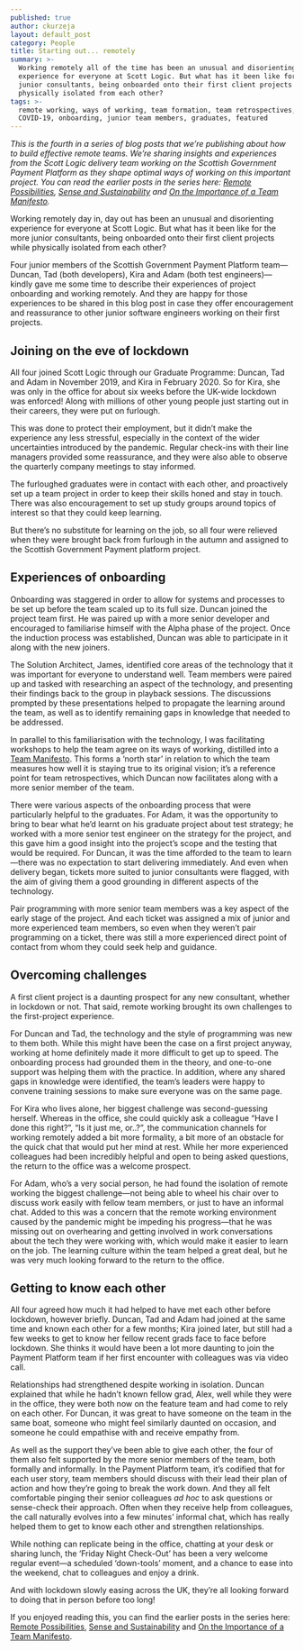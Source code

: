 ```yaml
---
published: true
author: ckurzeja
layout: default_post
category: People
title: Starting out... remotely
summary: >-
  Working remotely all of the time has been an unusual and disorienting
  experience for everyone at Scott Logic. But what has it been like for the more
  junior consultants, being onboarded onto their first client projects while
  physically isolated from each other?
tags: >-
  remote working, ways of working, team formation, team retrospectives,
  COVID-19, onboarding, junior team members, graduates, featured
---
```

_This is the fourth in a series of blog posts that we’re publishing about how to build effective remote teams. We’re sharing insights and experiences from the Scott Logic delivery team working on the Scottish Government Payment Platform as they shape optimal ways of working on this important project. You can read the earlier posts in the series here: [Remote Possibilities](https://blog.scottlogic.com/2020/12/02/remote-possibilities.html), [Sense and Sustainability](https://blog.scottlogic.com/2020/12/17/sense-and-sustainability.html) and [On the Importance of a Team Manifesto](https://blog.scottlogic.com/2021/01/26/on-the-importance-of-a-team-manifesto.html)._

Working remotely day in, day out has been an unusual and disorienting experience for everyone at Scott Logic. But what has it been like for the more junior consultants, being onboarded onto their first client projects while physically isolated from each other?

Four junior members of the Scottish Government Payment Platform team&mdash;Duncan, Tad (both developers), Kira and Adam (both test engineers)&mdash;kindly gave me some time to describe their experiences of project onboarding and working remotely. And they are happy for those experiences to be shared in this blog post in case they offer encouragement and reassurance to other junior software engineers working on their first projects.

## Joining on the eve of lockdown

All four joined Scott Logic through our Graduate Programme: Duncan, Tad and Adam in November 2019, and Kira in February 2020. So for Kira, she was only in the office for about six weeks before the UK-wide lockdown was enforced! Along with millions of other young people just starting out in their careers, they were put on furlough. 

This was done to protect their employment, but it didn’t make the experience any less stressful, especially in the context of the wider uncertainties introduced by the pandemic. Regular check-ins with their line managers provided some reassurance, and they were also able to observe the quarterly company meetings to stay informed.

The furloughed graduates were in contact with each other, and proactively set up a team project in order to keep their skills honed and stay in touch. There was also encouragement to set up study groups around topics of interest so that they could keep learning.

But there’s no substitute for learning on the job, so all four were relieved when they were brought back from furlough in the autumn and assigned to the Scottish Government Payment platform project.

## Experiences of onboarding

Onboarding was staggered in order to allow for systems and processes to be set up before the team scaled up to its full size. Duncan joined the project team first. He was paired up with a more senior developer and encouraged to familiarise himself with the Alpha phase of the project. Once the induction process was established, Duncan was able to participate in it along with the new joiners.

The Solution Architect, James, identified core areas of the technology that it was important for everyone to understand well. Team members were paired up and tasked with researching an aspect of the technology, and presenting their findings back to the group in playback sessions. The discussions prompted by these presentations helped to propagate the learning around the team, as well as to identify remaining gaps in knowledge that needed to be addressed.

In parallel to this familiarisation with the technology, I was facilitating workshops to help the team agree on its ways of working, distilled into a [Team Manifesto](https://blog.scottlogic.com/2021/01/26/on-the-importance-of-a-team-manifesto.html). This forms a ‘north star’ in relation to which the team measures how well it is staying true to its original vision; it’s a reference point for team retrospectives, which Duncan now facilitates along with a more senior member of the team.

There were various aspects of the onboarding process that were particularly helpful to the graduates. For Adam, it was the opportunity to bring to bear what he’d learnt on his graduate project about test strategy; he worked with a more senior test engineer on the strategy for the project, and this gave him a good insight into the project’s scope and the testing that would be required. For Duncan, it was the time afforded to the team to learn&mdash;there was no expectation to start delivering immediately. And even when delivery began, tickets more suited to junior consultants were flagged, with the aim of giving them a good grounding in different aspects of the technology.

Pair programming with more senior team members was a key aspect of the early stage of the project. And each ticket was assigned a mix of junior and more experienced team members, so even when they weren’t pair programming on a ticket, there was still a more experienced direct point of contact from whom they could seek help and guidance. 

## Overcoming challenges

A first client project is a daunting prospect for any new consultant, whether in lockdown or not. That said, remote working brought its own challenges to the first-project experience.

For Duncan and Tad, the technology and the style of programming was new to them both. While this might have been the case on a first project anyway, working at home definitely made it more difficult to get up to speed. The onboarding process had grounded them in the theory, and one-to-one support was helping them with the practice. In addition, where any shared gaps in knowledge were identified, the team’s leaders were happy to convene training sessions to make sure everyone was on the same page.

For Kira who lives alone, her biggest challenge was second-guessing herself. Whereas in the office, she could quickly ask a colleague “Have I done this right?”, “Is it just me, or..?”, the communication channels for working remotely added a bit more formality, a bit more of an obstacle for the quick chat that would put her mind at rest. While her more experienced colleagues had been incredibly helpful and open to being asked questions, the return to the office was a welcome prospect.

For Adam, who’s a very social person, he had found the isolation of remote working the biggest challenge&mdash;not being able to wheel his chair over to discuss work easily with fellow team members, or just to have an informal chat. Added to this was a concern that the remote working environment caused by the pandemic might be impeding his progress&mdash;that he was missing out on overhearing and getting involved in work conversations about the tech they were working with, which would make it easier to learn on the job. The learning culture within the team helped a great deal, but he was very much looking forward to the return to the office.

## Getting to know each other

All four agreed how much it had helped to have met each other before lockdown, however briefly. Duncan, Tad and Adam had joined at the same time and known each other for a few months; Kira joined later, but still had a few weeks to get to know her fellow recent grads face to face before lockdown. She thinks it would have been a lot more daunting to join the Payment Platform team if her first encounter with colleagues was via video call.

Relationships had strengthened despite working in isolation. Duncan explained that while he hadn’t known fellow grad, Alex, well while they were in the office, they were both now on the feature team and had come to rely on each other. For Duncan, it was great to have someone on the team in the same boat, someone who might feel similarly daunted on occasion, and someone he could empathise with and receive empathy from.

As well as the support they’ve been able to give each other, the four of them also felt supported by the more senior members of the team, both formally and informally. In the Payment Platform team, it’s codified that for each user story, team members should discuss with their lead their plan of action and how they’re going to break the work down. And they all felt comfortable pinging their senior colleagues _ad hoc_ to ask questions or sense-check their approach. Often when they receive help from colleagues, the call naturally evolves into a few minutes’ informal chat, which has really helped them to get to know each other and strengthen relationships.

While nothing can replicate being in the office, chatting at your desk or sharing lunch, the ‘Friday Night Check-Out’ has been a very welcome regular event&mdash;a scheduled ‘down-tools’ moment, and a chance to ease into the weekend, chat to colleagues and enjoy a drink.

And with lockdown slowly easing across the UK, they’re all looking forward to doing that in person before too long!

If you enjoyed reading this, you can find the earlier posts in the series here: [Remote Possibilities](https://blog.scottlogic.com/2020/12/02/remote-possibilities.html), [Sense and Sustainability](https://blog.scottlogic.com/2020/12/17/sense-and-sustainability.html) and [On the Importance of a Team Manifesto](https://blog.scottlogic.com/2021/01/26/on-the-importance-of-a-team-manifesto.html).
